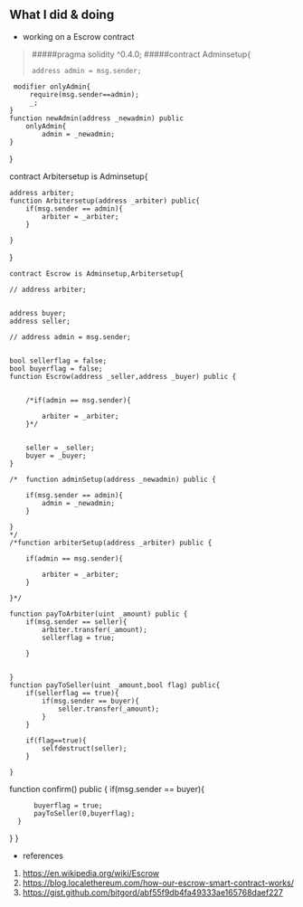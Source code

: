 ﻿## What I did & doing

+ working on a Escrow contract 
>#####pragma solidity ^0.4.0;
>#####contract Adminsetup{  
>```
>address admin = msg.sender;     
     modifier onlyAdmin{         
         require(msg.sender==admin);
         _;
    }    
    function newAdmin(address _newadmin) public
        onlyAdmin{
            admin = _newadmin;
    }
    
}

contract Arbitersetup is Adminsetup{
    
    address arbiter;
    function Arbitersetup(address _arbiter) public{
        if(msg.sender == admin){
            arbiter = _arbiter;
        }
        
    } 
}
    
    contract Escrow is Adminsetup,Arbitersetup{
    
    // address arbiter;
    
    
    address buyer;
    address seller;
    
    // address admin = msg.sender;
    
    
    bool sellerflag = false;
    bool buyerflag = false;
    function Escrow(address _seller,address _buyer) public {
        
        
        /*if(admin == msg.sender){
            
            arbiter = _arbiter;
        }*/
        
        
        seller = _seller;
        buyer = _buyer;
    } 
    
    /*  function adminSetup(address _newadmin) public {
        
        if(msg.sender == admin){
            admin = _newadmin;
        }
        
    }
    */
    /*function arbiterSetup(address _arbiter) public {
        
        if(admin == msg.sender){
            
            arbiter = _arbiter;
        }
        
    }*/
    
    function payToArbiter(uint _amount) public {
        if(msg.sender == seller){
            arbiter.transfer(_amount);
            sellerflag = true;
    
        }
        
        
    }
    function payToSeller(uint _amount,bool flag) public{
        if(sellerflag == true){
            if(msg.sender == buyer){
                seller.transfer(_amount);
            }       
        }
        
        if(flag==true){
            selfdestruct(seller);
        }
        
    }
    
  function confirm() public
  {
      if(msg.sender == buyer){ 
          
          buyerflag = true;
          payToSeller(0,buyerflag);
      }
  }
} 
 
+  references
1. https://en.wikipedia.org/wiki/Escrow
2. https://blog.localethereum.com/how-our-escrow-smart-contract-works/
3. https://gist.github.com/bitgord/abf55f9db4fa49333ae165768daef227